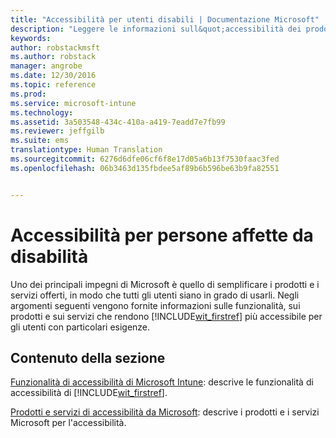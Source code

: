 ```yaml
---
title: "Accessibilità per utenti disabili | Documentazione Microsoft"
description: "Leggere le informazioni sull&quot;accessibilità dei prodotti Microsoft."
keywords: 
author: robstackmsft
ms.author: robstack
manager: angrobe
ms.date: 12/30/2016
ms.topic: reference
ms.prod: 
ms.service: microsoft-intune
ms.technology: 
ms.assetid: 3a503548-434c-410a-a419-7eadd7e7fb99
ms.reviewer: jeffgilb
ms.suite: ems
translationtype: Human Translation
ms.sourcegitcommit: 6276d6dfe06cf6f8e17d05a6b13f7530faac3fed
ms.openlocfilehash: 06b3463d135fbdee5af89b6b596be63b9fa82551


---
```


# <a name="accessibility-for-people-with-disabilities"></a>Accessibilità per persone affette da disabilità
Uno dei principali impegni di Microsoft è quello di semplificare i prodotti e i servizi offerti, in modo che tutti gli utenti siano in grado di usarli. Negli argomenti seguenti vengono fornite informazioni sulle funzionalità, sui prodotti e sui servizi che rendono [!INCLUDE[wit_firstref](./includes/wit_firstref_md.md)] più accessibile per gli utenti con particolari esigenze.

## <a name="in-this-section"></a>Contenuto della sezione
[Funzionalità di accessibilità di Microsoft Intune](accessibility-features-of-microsoft-intune.md): descrive le funzionalità di accessibilità di [!INCLUDE[wit_firstref](./includes/wit_firstref_md.md)].

[Prodotti e servizi di accessibilità da Microsoft](accessibility-products-and-services-from-microsoft.md): descrive i prodotti e i servizi Microsoft per l'accessibilità.



<!--HONumber=Dec16_HO5-->


